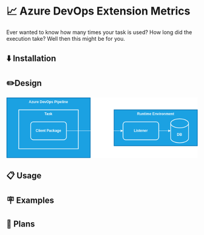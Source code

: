 # 📈 Azure DevOps Extension Metrics

Ever wanted to know how many times your task is used? How long did the execution take?
Well then this might be for you.

## ⬇️ Installation

## ✏️Design

![Design](docs/design.drawio.png)

## 📋 Usage

## 🪧 Examples

## 🔭 Plans
